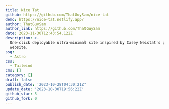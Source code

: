 ```yaml
---
title: Nice Tat
github: https://github.com/ThatGuySam/nice-tat
demo: https://nice-tat.netlify.app/
author: ThatGuySam
author_link: https://github.com/ThatGuySam
date: 2023-11-30T12:43:54.122Z
description: >-
  One-click deployable ultra-minimal site inspired by Casey Neistat's personal
  website.
ssg:
  - Astro
css:
  - Tailwind
cms: []
category: []
draft: false
publish_date: '2023-10-28T04:30:21Z'
update_date: '2023-10-30T19:56:22Z'
github_star: 5
github_fork: 0
---
```

